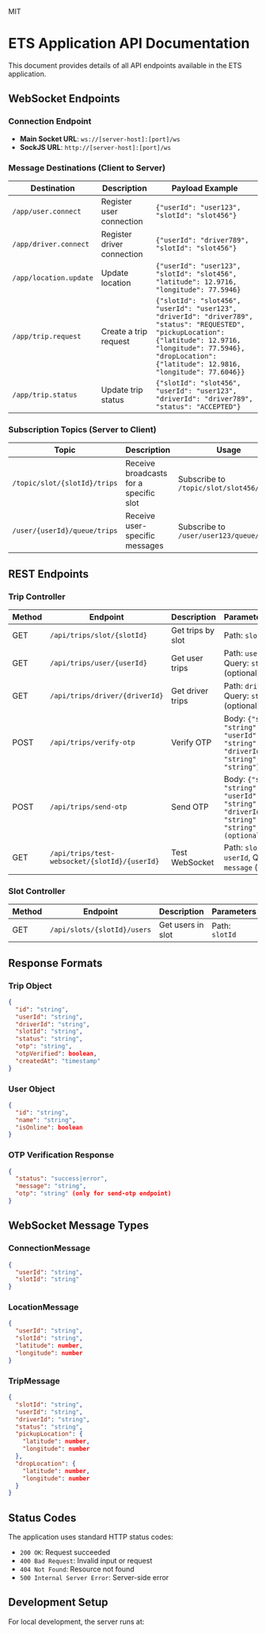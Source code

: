

MIT 

# ETS Application API Documentation

This document provides details of all API endpoints available in the ETS application.

## WebSocket Endpoints

### Connection Endpoint
- **Main Socket URL**: `ws://[server-host]:[port]/ws`
- **SockJS URL**: `http://[server-host]:[port]/ws`

### Message Destinations (Client to Server)

| Destination | Description | Payload Example |
|-------------|-------------|----------------|
| `/app/user.connect` | Register user connection | `{"userId": "user123", "slotId": "slot456"}` |
| `/app/driver.connect` | Register driver connection | `{"userId": "driver789", "slotId": "slot456"}` |
| `/app/location.update` | Update location | `{"userId": "user123", "slotId": "slot456", "latitude": 12.9716, "longitude": 77.5946}` |
| `/app/trip.request` | Create a trip request | `{"slotId": "slot456", "userId": "user123", "driverId": "driver789", "status": "REQUESTED", "pickupLocation": {"latitude": 12.9716, "longitude": 77.5946}, "dropLocation": {"latitude": 12.9816, "longitude": 77.6046}}` |
| `/app/trip.status` | Update trip status | `{"slotId": "slot456", "userId": "user123", "driverId": "driver789", "status": "ACCEPTED"}` |

### Subscription Topics (Server to Client)

| Topic | Description | Usage |
|-------|-------------|-------|
| `/topic/slot/{slotId}/trips` | Receive broadcasts for a specific slot | Subscribe to `/topic/slot/slot456/trips` |
| `/user/{userId}/queue/trips` | Receive user-specific messages | Subscribe to `/user/user123/queue/trips` |

## REST Endpoints

### Trip Controller

| Method | Endpoint | Description | Parameters/Body |
|--------|----------|-------------|----------------|
| GET | `/api/trips/slot/{slotId}` | Get trips by slot | Path: `slotId` |
| GET | `/api/trips/user/{userId}` | Get user trips | Path: `userId`, Query: `status` (optional) |
| GET | `/api/trips/driver/{driverId}` | Get driver trips | Path: `driverId`, Query: `status` (optional) |
| POST | `/api/trips/verify-otp` | Verify OTP | Body: `{"slotId": "string", "userId": "string", "driverId": "string", "otp": "string"}` |
| POST | `/api/trips/send-otp` | Send OTP | Body: `{"slotId": "string", "userId": "string", "driverId": "string", "otp": "string" (optional)}` |
| GET | `/api/trips/test-websocket/{slotId}/{userId}` | Test WebSocket | Path: `slotId`, `userId`, Query: `message` (optional) |

### Slot Controller

| Method | Endpoint | Description | Parameters |
|--------|----------|-------------|------------|
| GET | `/api/slots/{slotId}/users` | Get users in slot | Path: `slotId` |

## Response Formats

### Trip Object

```json
{
  "id": "string",
  "userId": "string",
  "driverId": "string",
  "slotId": "string",
  "status": "string",
  "otp": "string",
  "otpVerified": boolean,
  "createdAt": "timestamp"
}
```

### User Object

```json
{
  "id": "string",
  "name": "string",
  "isOnline": boolean
}
```

### OTP Verification Response

```json
{
  "status": "success|error",
  "message": "string",
  "otp": "string" (only for send-otp endpoint)
}
```

## WebSocket Message Types

### ConnectionMessage

```json
{
  "userId": "string",
  "slotId": "string"
}
```

### LocationMessage

```json
{
  "userId": "string",
  "slotId": "string",
  "latitude": number,
  "longitude": number
}
```

### TripMessage

```json
{
  "slotId": "string",
  "userId": "string",
  "driverId": "string",
  "status": "string",
  "pickupLocation": {
    "latitude": number,
    "longitude": number
  },
  "dropLocation": {
    "latitude": number,
    "longitude": number
  }
}
```

## Status Codes

The application uses standard HTTP status codes:
- `200 OK`: Request succeeded
- `400 Bad Request`: Invalid input or request
- `404 Not Found`: Resource not found
- `500 Internal Server Error`: Server-side error

## Development Setup

For local development, the server runs at: 